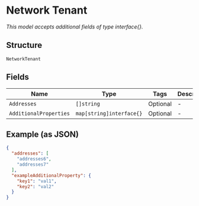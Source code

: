 
# Network Tenant

*This model accepts additional fields of type interface{}.*

## Structure

`NetworkTenant`

## Fields

| Name | Type | Tags | Description |
|  --- | --- | --- | --- |
| `Addresses` | `[]string` | Optional | - |
| `AdditionalProperties` | `map[string]interface{}` | Optional | - |

## Example (as JSON)

```json
{
  "addresses": [
    "addresses6",
    "addresses7"
  ],
  "exampleAdditionalProperty": {
    "key1": "val1",
    "key2": "val2"
  }
}
```

